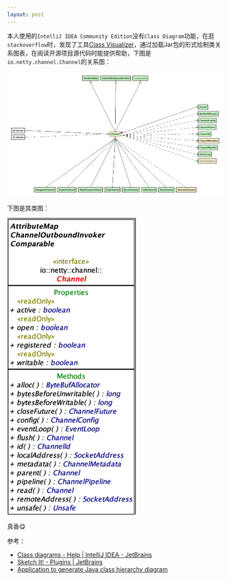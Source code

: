 ```yaml
---
layout: post
---
```


本人使用的`IntelliJ IDEA Community Edition`没有`Class Diagram`功能，在逛`stackoverflow`时，发现了工具[Class Visualizer](http://class-visualizer.net/)，通过加载Jar包的形式绘制类关系图表，在阅读开源项目源代码时能提供帮助，下图是`io.netty.channel.Channel`的关系图：

![relations_diagram_example.png](/assets/img/relations_diagram_example.png)

下图是其类图：

![class_diagram_example.png](/assets/img/class_diagram_example.png)

真香😋

参考：

- [Class diagrams - Help | IntelliJ IDEA - JetBrains](https://www.jetbrains.com/help/idea/class-diagram.html)
- [Sketch It! - Plugins | JetBrains](https://plugins.jetbrains.com/plugin/10387-sketch-it-)
- [Application to generate Java class hierarchy diagram](https://stackoverflow.com/questions/1168753/application-to-generate-java-class-hierarchy-diagram)